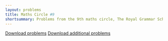 ```yaml
---
layout: problems
title: Maths Circle #9
shortsummary: Problems from the 9th maths circle, The Royal Grammar School for Boys in High Wycombe.
---
```


<a class="btn btn-primary btn-lg" href="2016_02_29_circlehw.pdf">Download problems</a>
<a class="btn btn-primary btn-lg" href="2016_02_29_circlehw_additional.pdf">Download additional problems</a>

